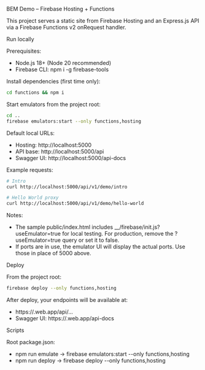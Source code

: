 BEM Demo – Firebase Hosting + Functions

This project serves a static site from Firebase Hosting and an Express.js API via a Firebase Functions v2 onRequest handler.

Run locally

Prerequisites:
- Node.js 18+ (Node 20 recommended)
- Firebase CLI: npm i -g firebase-tools

Install dependencies (first time only):
```bash
cd functions && npm i
```

Start emulators from the project root:
```bash
cd ..
firebase emulators:start --only functions,hosting
```

Default local URLs:
- Hosting: http://localhost:5000
- API base: http://localhost:5000/api
- Swagger UI: http://localhost:5000/api-docs

Example requests:
```bash
# Intro
curl http://localhost:5000/api/v1/demo/intro

# Hello World proxy
curl http://localhost:5000/api/v1/demo/hello-world
```

Notes:
- The sample public/index.html includes __/firebase/init.js?useEmulator=true for local testing. For production, remove the ?useEmulator=true query or set it to false.
- If ports are in use, the emulator UI will display the actual ports. Use those in place of 5000 above.

Deploy

From the project root:
```bash
firebase deploy --only functions,hosting
```

After deploy, your endpoints will be available at:
- https://<your-project-id>.web.app/api/...
- Swagger UI: https://<your-project-id>.web.app/api-docs

Scripts

Root package.json:
- npm run emulate → firebase emulators:start --only functions,hosting
- npm run deploy → firebase deploy --only functions,hosting


